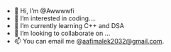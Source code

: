 - 👋 Hi, I’m @Awwwwfi
- 👀 I’m interested in coding....
- 🌱 I’m currently learning C++ and DSA
- 💞️ I’m looking to collaborate on ...
- 📫 You can email me @aafimalek2032@gmail.com.

<!---
Awwwwfi/Awwwwfi is a ✨ special ✨ repository because its `README.md` (this file) appears on your GitHub profile.
You can click the Preview link to take a look at your changes.
--->
